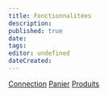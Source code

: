 ```yaml
---
title: Fonctionnalitées
description: 
published: true
date: 
tags: 
editor: undefined
dateCreated:
---
```


[Connection](../../img/raven/raven_connection.png)
[Panier](../../img/raven/raven_panier.png)
[Produits](../../img/raven/raven_products.png)